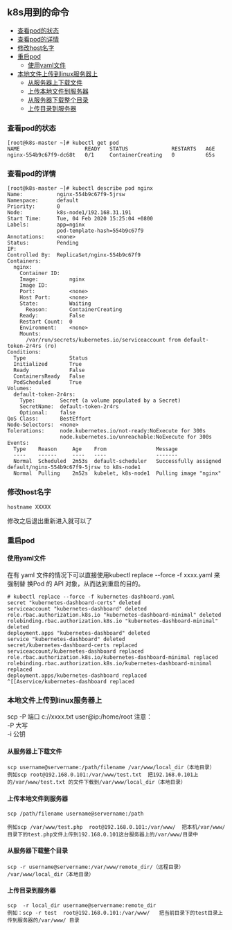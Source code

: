 ## k8s用到的命令  

- [查看pod的状态](#%e6%9f%a5%e7%9c%8bpod%e7%9a%84%e7%8a%b6%e6%80%81)
- [查看pod的详情](#%e6%9f%a5%e7%9c%8bpod%e7%9a%84%e8%af%a6%e6%83%85)
- [修改host名字](#%e4%bf%ae%e6%94%b9host%e5%90%8d%e5%ad%97)
- [重启pod](#%e9%87%8d%e5%90%afpod)
  - [使用yaml文件](#%e4%bd%bf%e7%94%a8yaml%e6%96%87%e4%bb%b6)
- [本地文件上传到linux服务器上](#%e6%9c%ac%e5%9c%b0%e6%96%87%e4%bb%b6%e4%b8%8a%e4%bc%a0%e5%88%b0linux%e6%9c%8d%e5%8a%a1%e5%99%a8%e4%b8%8a)
   - [从服务器上下载文件](#%e4%bb%8e%e6%9c%8d%e5%8a%a1%e5%99%a8%e4%b8%8a%e4%b8%8b%e8%bd%bd%e6%96%87%e4%bb%b6)
   - [上传本地文件到服务器](#%e4%b8%8a%e4%bc%a0%e6%9c%ac%e5%9c%b0%e6%96%87%e4%bb%b6%e5%88%b0%e6%9c%8d%e5%8a%a1%e5%99%a8)
   - [从服务器下载整个目录](#%e4%bb%8e%e6%9c%8d%e5%8a%a1%e5%99%a8%e4%b8%8b%e8%bd%bd%e6%95%b4%e4%b8%aa%e7%9b%ae%e5%bd%95)
   - [上传目录到服务器](#%e4%b8%8a%e4%bc%a0%e7%9b%ae%e5%bd%95%e5%88%b0%e6%9c%8d%e5%8a%a1%e5%99%a8)

### 查看pod的状态  
````
[root@k8s-master ~]# kubectl get pod
NAME                     READY   STATUS              RESTARTS   AGE
nginx-554b9c67f9-dc68t   0/1     ContainerCreating   0          65s
````
### 查看pod的详情
````
[root@k8s-master ~]# kubectl describe pod nginx
Name:           nginx-554b9c67f9-5jrsw
Namespace:      default
Priority:       0
Node:           k8s-node1/192.168.31.191
Start Time:     Tue, 04 Feb 2020 15:25:04 +0800
Labels:         app=nginx
                pod-template-hash=554b9c67f9
Annotations:    <none>
Status:         Pending
IP:             
Controlled By:  ReplicaSet/nginx-554b9c67f9
Containers:
  nginx:
    Container ID:   
    Image:          nginx
    Image ID:       
    Port:           <none>
    Host Port:      <none>
    State:          Waiting
      Reason:       ContainerCreating
    Ready:          False
    Restart Count:  0
    Environment:    <none>
    Mounts:
      /var/run/secrets/kubernetes.io/serviceaccount from default-token-2r4rs (ro)
Conditions:
  Type              Status
  Initialized       True 
  Ready             False 
  ContainersReady   False 
  PodScheduled      True 
Volumes:
  default-token-2r4rs:
    Type:        Secret (a volume populated by a Secret)
    SecretName:  default-token-2r4rs
    Optional:    false
QoS Class:       BestEffort
Node-Selectors:  <none>
Tolerations:     node.kubernetes.io/not-ready:NoExecute for 300s
                 node.kubernetes.io/unreachable:NoExecute for 300s
Events:
  Type    Reason     Age    From                Message
  ----    ------     ----   ----                -------
  Normal  Scheduled  2m53s  default-scheduler   Successfully assigned default/nginx-554b9c67f9-5jrsw to k8s-node1
  Normal  Pulling    2m52s  kubelet, k8s-node1  Pulling image "nginx"
````
### 修改host名字
````
hostname XXXXX
````
修改之后退出重新进入就可以了

### 重启pod
#### 使用yaml文件
在有 yaml 文件的情况下可以直接使用kubectl replace --force -f xxxx.yaml 来强制替
换Pod 的 API 对象，从而达到重启的目的。  
````
# kubectl replace --force -f kubernetes-dashboard.yaml 
secret "kubernetes-dashboard-certs" deleted
serviceaccount "kubernetes-dashboard" deleted
role.rbac.authorization.k8s.io "kubernetes-dashboard-minimal" deleted
rolebinding.rbac.authorization.k8s.io "kubernetes-dashboard-minimal" deleted
deployment.apps "kubernetes-dashboard" deleted
service "kubernetes-dashboard" deleted
secret/kubernetes-dashboard-certs replaced
serviceaccount/kubernetes-dashboard replaced
role.rbac.authorization.k8s.io/kubernetes-dashboard-minimal replaced
rolebinding.rbac.authorization.k8s.io/kubernetes-dashboard-minimal replaced
deployment.apps/kubernetes-dashboard replaced
^[[Aservice/kubernetes-dashboard replaced
````
### 本地文件上传到linux服务器上
scp -P 端口 c://xxxx.txt user@ip:/home/root
注意：  
-P 大写  
-i 公钥  
#### 从服务器上下载文件
````
scp username@servername:/path/filename /var/www/local_dir（本地目录）  
例如scp root@192.168.0.101:/var/www/test.txt  把192.168.0.101上的/var/www/test.txt 的文件下载到/var/www/local_dir（本地目录）  
````
#### 上传本地文件到服务器
````
scp /path/filename username@servername:/path   

例如scp /var/www/test.php  root@192.168.0.101:/var/www/  把本机/var/www/目录下的test.php文件上传到192.168.0.101这台服务器上的/var/www/目录中
````
#### 从服务器下载整个目录
````
scp -r username@servername:/var/www/remote_dir/（远程目录） /var/www/local_dir（本地目录）
````
#### 上传目录到服务器
````
scp  -r local_dir username@servername:remote_dir
例如：scp -r test  root@192.168.0.101:/var/www/   把当前目录下的test目录上传到服务器的/var/www/ 目录
````